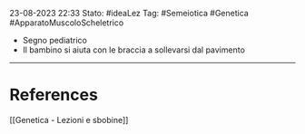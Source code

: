 23-08-2023 22:33
Stato: #ideaLez 
Tag: #Semeiotica #Genetica #ApparatoMuscoloScheletrico

- Segno pediatrico
- Il bambino si aiuta con le braccia a sollevarsi dal pavimento

---
# References 

[[Genetica - Lezioni e sbobine]]